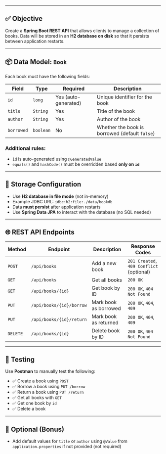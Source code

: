 
---

## ✅ Objective

Create a **Spring Boot REST API** that allows clients to manage a collection of books.
Data will be stored in an **H2 database on disk** so that it persists between application restarts.

---

## 📦 Data Model: `Book`

Each book must have the following fields:

| Field      | Type      | Required             | Description                                    |
| ---------- | --------- | -------------------- | ---------------------------------------------- |
| `id`       | `long`    | Yes (auto-generated) | Unique identifier for the book                 |
| `title`    | `String`  | Yes                  | Title of the book                              |
| `author`   | `String`  | Yes                  | Author of the book                             |
| `borrowed` | `boolean` | No                   | Whether the book is borrowed (default `false`) |

### Additional rules:

* `id` is auto-generated using `@GeneratedValue`
* `equals()` and `hashCode()` must be overridden based **only on `id`**

---

## 💾 Storage Configuration

* Use **H2 database in file mode** (not in-memory)
* Example JDBC URL:
  `jdbc:h2:file:./data/bookdb`
* Data **must persist** after application restarts
* Use **Spring Data JPA** to interact with the database (no SQL needed)

---

## 🌐 REST API Endpoints

| Method   | Endpoint                 | Description           | Response Codes                           |
| -------- | ------------------------ | --------------------- | ---------------------------------------- |
| `POST`   | `/api/books`             | Add a new book        | `201 Created`, `409 Conflict` (optional) |
| `GET`    | `/api/books`             | Get all books         | `200 OK`                                 |
| `GET`    | `/api/books/{id}`        | Get book by ID        | `200 OK`, `404 Not Found`                |
| `PUT`    | `/api/books/{id}/borrow` | Mark book as borrowed | `200 OK`, `404`, `409`                   |
| `PUT`    | `/api/books/{id}/return` | Mark book as returned | `200 OK`, `404`, `409`                   |
| `DELETE` | `/api/books/{id}`        | Delete book by ID     | `200 OK`, `404 Not Found`                |

---

## 🧪 Testing

Use **Postman** to manually test the following:

* ✅ Create a book using `POST`
* ✅ Borrow a book using `PUT /borrow`
* ✅ Return a book using `PUT /return`
* ✅ Get all books with `GET`
* ✅ Get one book by `id`
* ✅ Delete a book

---

## 🔧 Optional (Bonus)

* Add default values for `title` or `author` using `@Value` from `application.properties` if not provided (not required)

